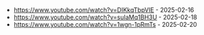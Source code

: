 - https://www.youtube.com/watch?v=DIKkqTbpVIE - 2025-02-16
- https://www.youtube.com/watch?v=suIaMq1BH3U - 2025-02-18
- https://www.youtube.com/watch?v=1wgn-1pRmTs - 2025-02-20
